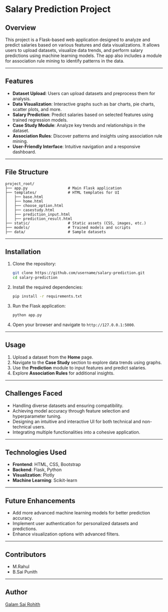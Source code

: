 # Salary Prediction Project

## Overview
This project is a Flask-based web application designed to analyze and predict salaries based on various features and data visualizations. It allows users to upload datasets, visualize data trends, and perform salary predictions using machine learning models. The app also includes a module for association rule mining to identify patterns in the data.

---

## Features
- **Dataset Upload**: Users can upload datasets and preprocess them for analysis.
- **Data Visualization**: Interactive graphs such as bar charts, pie charts, scatter plots, and more.
- **Salary Prediction**: Predict salaries based on selected features using trained regression models.
- **Case Study Module**: Analyze key trends and relationships in the dataset.
- **Association Rules**: Discover patterns and insights using association rule mining.
- **User-Friendly Interface**: Intuitive navigation and a responsive dashboard.

---

## File Structure
```
project_root/
├── app.py                  # Main Flask application
├── templates/              # HTML templates for UI
│   ├── base.html
│   ├── home.html
│   ├── choose_option.html
│   ├── casestudy.html
│   ├── prediction_input.html
│   ├── prediction_result.html
├── static/                 # Static assets (CSS, images, etc.)
├── models/                 # Trained models and scripts
├── data/                   # Sample datasets
```

---

## Installation
1. Clone the repository:
   ```bash
   git clone https://github.com/username/salary-prediction.git
   cd salary-prediction
   ```

2. Install the required dependencies:
   ```bash
   pip install -r requirements.txt
   ```

3. Run the Flask application:
   ```bash
   python app.py
   ```

4. Open your browser and navigate to `http://127.0.0.1:5000`.

---

## Usage
1. Upload a dataset from the **Home** page.
2. Navigate to the **Case Study** section to explore data trends using graphs.
3. Use the **Prediction** module to input features and predict salaries.
4. Explore **Association Rules** for additional insights.

---

## Challenges Faced
- Handling diverse datasets and ensuring compatibility.
- Achieving model accuracy through feature selection and hyperparameter tuning.
- Designing an intuitive and interactive UI for both technical and non-technical users.
- Integrating multiple functionalities into a cohesive application.

---

## Technologies Used
- **Frontend**: HTML, CSS, Bootstrap
- **Backend**: Flask, Python
- **Visualization**: Plotly
- **Machine Learning**: Scikit-learn

---

## Future Enhancements
- Add more advanced machine learning models for better prediction accuracy.
- Implement user authentication for personalized datasets and predictions.
- Enhance visualization options with advanced filters.


---

## Contributors
- M.Rahul
- B.Sai Punith
---

## Author
[Galam Sai Rohith](https://github.com/sairohith24816)
